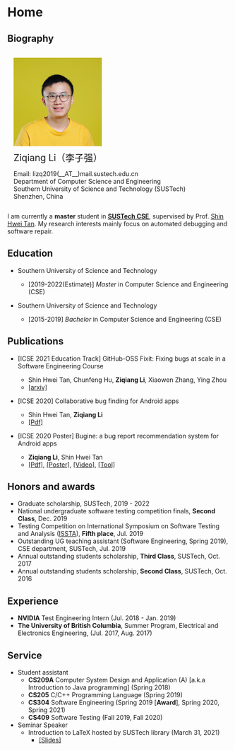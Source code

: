 # Home

## Biography
<style type="text/css">
  #avatar {
    padding-left: 1em;
    padding-bottom: 0.5em;
    display: inline-block;
  }

  #avatar img {
    max-width: 200px;
  }

  #brief {
    display: inline-block;
    padding-left: 1em;
    padding-right: 1em;
    vertical-align: top;
  }

  .row {
    width: 100%;
    padding-top: 1em;
  }
</style>

<div class="row">
  <div id="avatar">
    <img src="./avatar.jpg" alt="protrait">
  </div>
  <div id="brief">
    <span style="font-size:1.5em;">Ziqiang Li（李子强）</span>
    <p>Email: lizq2019(__AT__)mail.sustech.edu.cn<br>
      Department of Computer Science and Engineering<br>
      Southern University of Science and Technology (SUSTech)<br>
      Shenzhen, China</p>
  </div>
</div>

I am currently a **master** student in **[SUSTech CSE](http://cse.sustech.edu.cn/)**, supervised by Prof. [Shin Hwei Tan](https://www.shinhwei.com/). My research interests mainly focus on automated debugging and software repair.

## Education

* Southern University of Science and Technology
  * \[2019-2022(Estimate)\] *Master* in Computer Science and Engineering (CSE)

* Southern University of Science and Technology
  * \[2015-2019\] *Bachelor* in Computer Science and Engineering (CSE)

## Publications

* \[ICSE 2021 Education Track\] GitHub-OSS Fixit: Fixing bugs at scale in a Software Engineering Course
  * Shin Hwei Tan, Chunfeng Hu, **Ziqiang Li**, Xiaowen Zhang, Ying Zhou
  * [\[arxiv\]](https://arxiv.org/abs/2011.14392)

* \[ICSE 2020\] Collaborative bug finding for Android apps
  * Shin Hwei Tan, **Ziqiang Li**
  * [\[Pdf\]](./collab-bug-finding.pdf)

* \[ICSE 2020 Poster\] Bugine: a bug report recommendation system for Android apps
  * **Ziqiang Li**, Shin Hwei Tan
  * [\[Pdf\]](./ziqiang-icse2020-poster-preprint.pdf), [\[Poster\]](./ziqiang-icse2020-poster.pdf), [\[Video\]](https://youtu.be/v9qcGVhUIyI), [\[Tool\]](https://github.com/liziwl/Bugine)

## Honors and awards

- Graduate scholarship, SUSTech, 2019 - 2022
- National undergraduate software testing competition finals, **Second Class**, Dec. 2019
- Testing Competition on International Symposium on Software Testing and Analysis ([ISSTA](https://conf.researchr.org/track/issta-2019/isstatestcomp-2019-papers)), **Fifth place**, Jul. 2019
- Outstanding UG teaching assistant (Software Engineering, Spring 2019), CSE department, SUSTech, Jul. 2019
- Annual outstanding students scholarship, **Third Class**, SUSTech, Oct. 2017
- Annual outstanding students scholarship, **Second Class**, SUSTech, Oct. 2016

## Experience

* **NVIDIA** Test Engineering Intern (Jul. 2018 - Jan. 2019)
* **The University of British Columbia**, Summer Program, Electrical and Electronics Engineering, (Jul. 2017, Aug. 2017)

## Service

* Student assistant
  * **CS209A** Computer System Design and Application (A) \[a.k.a Introduction to Java programming\] (Spring 2018)
  * **CS205** C/C++ Programming Language (Spring 2019)
  * **CS304** Software Engineering (Spring 2019 [**Award**], Spring 2020, Spring 2021)
  * **CS409** Software Testing (Fall 2019, Fall 2020)
* Seminar Speaker
  * Introduction to LaTeX hosted by SUSTech library (March 31, 2021)
    * [\[Slides\]]([./ziqiang-icse2020-poster-preprint.pdf](https://github.com/SUSTech-CRA/latex-talk))
